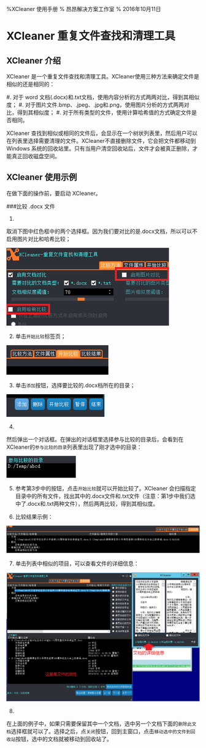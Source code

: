 %XCleaner 使用手册
% 昂昂解决方案工作室
% 2016年10月11日

XCleaner 重复文件查找和清理工具
================================

XCleaner 介绍
--------------

XCleaner
是一个重复文件查找和清理工具。XCleaner使用三种方法来确定文件是相似的还是相同的：

#. 对于 word 文档(.docx)和.txt文档，使用内容分析的方式两两对比，得到其相似度；
#. 对于图片文件.bmp、.jpeg、.jpg和.png，使用图片分析的方式两两对比，得到其相似度；
#. 对于所有类型的文件，使用计算哈希值的方式确定文件是否相同。

XCleaner
查找到相似或相同的文件后，会显示在一个树状列表里，然后用户可以在列表里选择需要清理的文件。XCleaner不直接删除文件，它会把文件都移动到
Windows
系统的回收站里。只有当用户清空回收站后，文件才会被真正删除，才能真正回收磁盘空间。

XCleaner 使用示例
------------------

在做下面的操作前，要启动 XCleaner。

###比较 .docx 文件

1. 
取消下图中红色框中的两个选择框。因为我们要对比的是.docx文档，所以可以不启用图片对比和哈希比较；

![不需要启用图片对比和哈希比较](s101.png)

2. 单击`开始比较`标签页；

![`开始比较`标签页](s102.png)

3. 单击`添加`按钮，选择要比较的.docx档所在的目录；

![`添加`按钮在最左边](s103.png)

4.
然后弹出一个对话框。在弹出的对话框里选择参与比较的目录后，会看到在XCleaner的`参与比较的目录`列表里出现了刚才选中的目录：

![`参与比较的目录`列表，我这里选的是 `D:\temp\abcd`](s104.png)

5. 参考第3步中的按钮，点击`开始比较`就可以开始比较了。XCleaner
会扫描指定目录中的所有文件，找出其中的.docx文件和.txt文件（注意：第1步中我们选中了.docx和.txt两种文件），然后两两比较，得到其相似度。

6. 比较结果示例：

![上图所示的两个文档相似度为80%多](s106.png)

7. 单击列表中相似的项目，可以查看文件的详细信息：

![文件的详细信息，包括文档的内容和文件名相似度。图示左下角是文件的属性](s107.png)

8.
在上面的例子中，如果只需要保留其中一个文档，选中另一个文档下面的`删除此文档`选择框就可以了。选择之后，点`关闭`按钮，回到主窗口，点击`移动选中的文件到回收站`按钮，选中的文档就被移动到回收站了。

